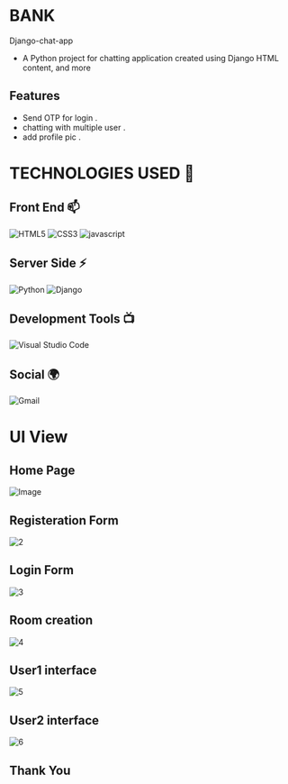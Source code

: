 # BANK


  Django-chat-app
- A Python project for chatting application created using Django HTML content, and more 

 
## Features
- Send  OTP for login .
- chatting with multiple user .
- add profile pic .

  
# TECHNOLOGIES USED 📌

## Front End 📫

![HTML5](https://img.shields.io/badge/html5-%23E34F26.svg?style=for-the-badge&logo=html5&logoColor=white)
![CSS3](https://img.shields.io/badge/css3-%231572B6.svg?style=for-the-badge&logo=css3&logoColor=white)
![javascript](https://img.shields.io/badge/JavaScript-F7DF1E?style=for-the-badge&logo=javascript&logoColor=black)




## Server Side ⚡
![Python](https://img.shields.io/badge/python-3670A0?style=for-the-badge&logo=python&logoColor=ffdd54)
![Django](https://img.shields.io/badge/django-%23092E20.svg?style=for-the-badge&logo=django&logoColor=white)


## Development Tools 📺

![Visual Studio Code](https://img.shields.io/badge/Visual%20Studio%20Code-0078d7.svg?style=for-the-badge&logo=visual-studio-code&logoColor=white)
## Social 🌍

![Gmail](https://img.shields.io/badge/Gmail-D14836?style=for-the-badge&logo=gmail&logoColor=white)



# UI View

## Home Page
![Image](https://github.com/user-attachments/assets/c6d7d870-7465-44dc-b9f1-7cb992ff1dba)



## Registeration Form
![2](https://github.com/user-attachments/assets/9dde878a-4d3d-4bf9-838b-40bc787882a5)
## Login Form
![3](https://github.com/user-attachments/assets/fe8f3704-9859-4e51-93ba-e36714d7de56)

## Room creation
![4](https://github.com/user-attachments/assets/db0e76f7-9af6-4ed3-9849-222ebd0e516c)

## User1 interface
![5](https://github.com/user-attachments/assets/48be87c8-ef63-461b-8423-e1d65888d8c2)

## User2 interface
![6](https://github.com/user-attachments/assets/b50334e4-3a50-4e50-94b5-f8f4f07185cf)

## Thank You







